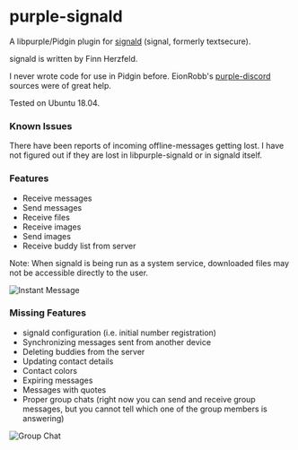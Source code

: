 # purple-signald

A libpurple/Pidgin plugin for [signald](https://git.callpipe.com/finn/signald) (signal, formerly textsecure).

signald is written by Finn Herzfeld.

I never wrote code for use in Pidgin before. EionRobb's [purple-discord](https://github.com/EionRobb/purple-discord) sources were of great help. 

Tested on Ubuntu 18.04.

### Known Issues

There have been reports of incoming offline-messages getting lost. I have not figured out if they are lost in libpurple-signald or in signald itself.


### Features

* Receive messages
* Send messages
* Receive files
* Receive images
* Send images
* Receive buddy list from server

Note: When signald is being run as a system service, downloaded files may not be accessible directly to the user.

![Instant Message](/instant_message.png?raw=true "Instant Message Screenshot")

### Missing Features

* signald configuration (i.e. initial number registration)
* Synchronizing messages sent from another device
* Deleting buddies from the server
* Updating contact details
* Contact colors
* Expiring messages
* Messages with quotes
* Proper group chats (right now you can send and receive group messages, but you cannot tell which one of the group members is answering)

![Group Chat](/groupchat.png?raw=true "Group Chat Screenshot")

